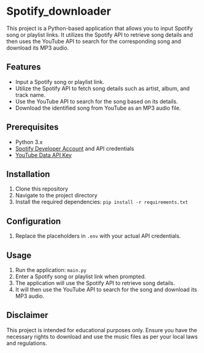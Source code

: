 # Spotify_downloader

This project is a Python-based application that allows you to input Spotify song or playlist links. It utilizes the Spotify API to retrieve song details and then uses the YouTube API to search for the corresponding song and download its MP3 audio.

## Features

- Input a Spotify song or playlist link.
- Utilize the Spotify API to fetch song details such as artist, album, and track name.
- Use the YouTube API to search for the song based on its details.
- Download the identified song from YouTube as an MP3 audio file.

## Prerequisites

- Python 3.x
- [Spotify Developer Account](https://developer.spotify.com/dashboard/login) and API credentials
- [YouTube Data API Key](https://developers.google.com/youtube/registering_an_application)

## Installation

1. Clone this repository
2. Navigate to the project directory
3. Install the required dependencies: `pip install -r requirements.txt`

## Configuration

1. Replace the placeholders in `.env` with your actual API credentials.

## Usage

1. Run the application: `main.py`
2. Enter a Spotify song or playlist link when prompted.
3. The application will use the Spotify API to retrieve song details.
4. It will then use the YouTube API to search for the song and download its MP3 audio.

## Disclaimer

This project is intended for educational purposes only. Ensure you have the necessary rights to download and use the music files as per your local laws and regulations.



